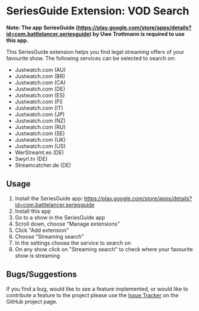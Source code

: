 # SeriesGuide Extension: VOD Search

**Note: The app SeriesGuide (https://play.google.com/store/apps/details?id=com.battlelancer.seriesguide) by Uwe Trottmann is required to use this app.**

This SeriesGuide extension helps you find legal streaming offers of your favourite show. The following services can be selected to search on:

- Justwatch.com (AU)
- Justwatch.com (BR)
- Justwatch.com (CA)
- Justwatch.com (DE)
- Justwatch.com (ES)
- Justwatch.com (FI)
- Justwatch.com (IT)
- Justwatch.com (JP)
- Justwatch.com (NZ)
- Justwatch.com (RU)
- Justwatch.com (SE)
- Justwatch.com (UK)
- Justwatch.com (US)
- WerStreamt.es (DE)
- Swyrl.tv (DE)
- Streamcatcher.de (DE)

## Usage

1. Install the SeriesGuide app: https://play.google.com/store/apps/details?id=com.battlelancer.seriesguide
2. Install this app
3. Go to a show in the SeriesGuide app
4. Scroll down, choose "Manage extensions"
5. Click "Add extension"
6. Choose "Streaming search"
7. In the settings choose the service to search on
8. On any show click on "Streaming search" to check where your favourite show is streaming

## Bugs/Suggestions

If you find a bug, would like to see a feature implemented, or would like to contribute a feature to the project please use the [Issue Tracker](https://github.com/AlphawolfWMP/SeriesGuideExtStreamingSearch/issues) on the GitHub project page.
